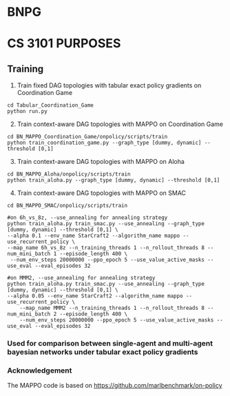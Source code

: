 # BNPG
# CS 3101 PURPOSES

## Training
1.  Train fixed DAG topologies with tabular exact policy gradients on Coordination Game

```
cd Tabular_Coordination_Game
python run.py
```

2. Train context-aware DAG topologies with MAPPO on Coordination Game

```
cd BN_MAPPO_Coordination_Game/onpolicy/scripts/train
python train_coordination_game.py --graph_type [dummy, dynamic] --threshold [0,1]
```

3. Train context-aware DAG topologies with MAPPO on Aloha

```
cd BN_MAPPO_Aloha/onpolicy/scripts/train
python train_aloha.py --graph_type [dummy, dynamic] --threshold [0,1]
```

4. Train context-aware DAG topologies with MAPPO on SMAC

```
cd BN_MAPPO_SMAC/onpolicy/scripts/train

#on 6h_vs_8z, --use_annealing for annealing strategy
python train_aloha.py train_smac.py --use_annealing --graph_type [dummy, dynamic] --threshold [0,1] \ 
--alpha 0.1 --env_name StarCraft2 --algorithm_name mappo --use_recurrent_policy \
--map_name 6h_vs_8z --n_training_threads 1 --n_rollout_threads 8 --num_mini_batch 1 --episode_length 400 \
 --num_env_steps 20000000 --ppo_epoch 5 --use_value_active_masks --use_eval --eval_episodes 32 

#on MMM2, --use_annealing for annealing strategy
python train_aloha.py train_smac.py --use_annealing --graph_type [dummy, dynamic] --threshold [0,1] \
--alpha 0.05 --env_name StarCraft2 --algorithm_name mappo --use_recurrent_policy \
    --map_name MMM2 --n_training_threads 1 --n_rollout_threads 8 --num_mini_batch 2 --episode_length 400 \
    --num_env_steps 20000000 --ppo_epoch 5 --use_value_active_masks --use_eval --eval_episodes 32 
```


### Used for comparison between single-agent and multi-agent bayesian networks under tabular exact policy gradients
### Acknowledgement
The MAPPO code is based on https://github.com/marlbenchmark/on-policy

